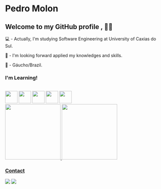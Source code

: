 # Pedro Molon
## Welcome to my GitHub profile , 👏🏻

<p>💻 - Actually, I'm studying Software Engineering at University of Caxias do Sul.<p/>
<p>🤔 - I'm looking forward applied my knowledges and skills.</p>
<p>󠁢󠁲🚩 - Gáucho/Brazil.</p>

### I'm Learning!
<div style="display: inline-block"><br>
  <img src="https://cdn.jsdelivr.net/gh/devicons/devicon/icons/typescript/typescript-original.svg" height="40" width="40"/>
  <img src="https://cdn.jsdelivr.net/gh/devicons/devicon/icons/react/react-original.svg" height="40" width="40"/>
  <img src="https://cdn.jsdelivr.net/gh/devicons/devicon/icons/javascript/javascript-original.svg" height="40" width="40"/>
  <img src="https://cdn.jsdelivr.net/gh/devicons/devicon/icons/html5/html5-original.svg" height="40" width="40"/>
  <img src="https://cdn.jsdelivr.net/gh/devicons/devicon/icons/css3/css3-original.svg" height="40" width="40"/>
</div>
<br>

<div>
<a href="https://github.com/PedroMolon">
<img height="180em" src="https://github-readme-stats.vercel.app/api/top-langs/?username=PedroMolon&layout=compact&langs_count=7&theme=dracula"/>
<img height="180em" src="https://github-readme-stats.vercel.app/api?username=PedroMolon&show_icons=true&theme=dracula&include_all_commits=true&count_private=true"/>
</div>

### Contact
<div>
<a href = "mailto:pedroh.molonr@gmail.com"><img src="https://img.shields.io/badge/Gmail-D14836?style=for-the-badge&logo=gmail&logoColor=white" target="_blank"></a>
<a href="https://www.linkedin.com/in/pedro-henrique-molon-rodrigues-6a1600235/" target="_blank"><img src="https://img.shields.io/badge/-LinkedIn-%230077B5?style=for-the-badge&logo=linkedin&logoColor=white" target="_blank"></a>   
</div>
